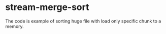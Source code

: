 # stream-merge-sort
The code is example of sorting huge file with load only specific chunk to a memory.
